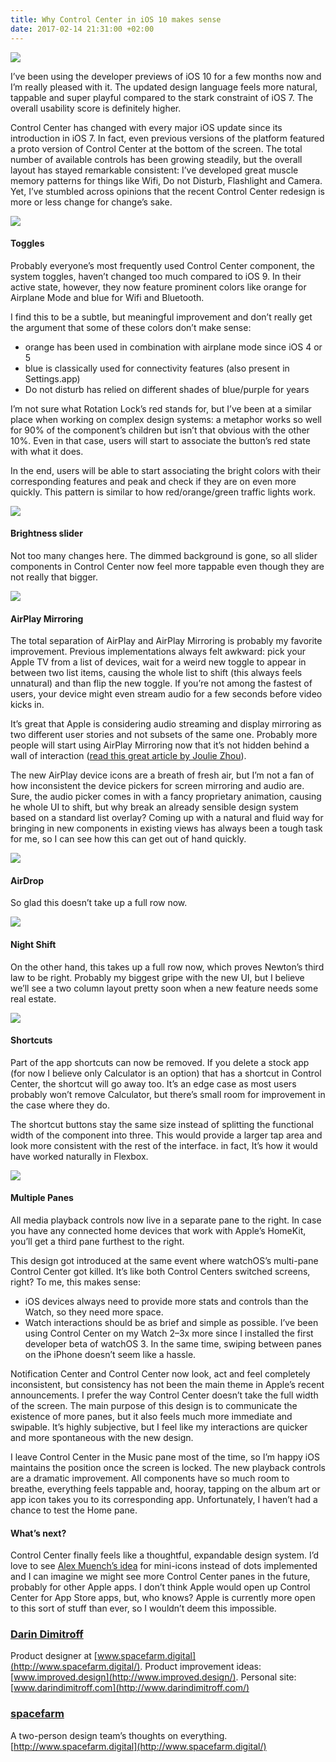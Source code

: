 ```yaml
---
title: Why Control Center in iOS 10 makes sense
date: 2017-02-14 21:31:00 +02:00
---
```


![](https://cdn-images-1.medium.com/max/1600/1*d8ucN-NcZOOBDnXj0KuF_g.jpeg)

I’ve been using the developer previews of iOS 10 for a few months now and I’m
really pleased with it. The updated design language feels more natural, tappable
and super playful compared to the stark constraint of iOS 7. The overall
usability score is definitely higher.

Control Center has changed with every major iOS update since its introduction in
iOS 7. In fact, even previous versions of the platform featured a proto version
of Control Center at the bottom of the screen. The total number of available
controls has been growing steadily, but the overall layout has stayed remarkable
consistent: I’ve developed great muscle memory patterns for things like Wifi, Do
not Disturb, Flashlight and Camera. Yet, I’ve stumbled across opinions that the
recent Control Center redesign is more or less change for change’s sake.

![](https://cdn-images-1.medium.com/max/1600/1*VWRzm0kQ7UwWMUZqq35lXw.png)

#### Toggles

Probably everyone’s most frequently used Control Center component, the system
toggles, haven’t changed too much compared to iOS 9. In their active state,
however, they now feature prominent colors like orange for Airplane Mode and
blue for Wifi and Bluetooth.

I find this to be a subtle, but meaningful improvement and don’t really get the
argument that some of these colors don’t make sense:

* orange has been used in combination with airplane mode since iOS 4 or 5
* blue is classically used for connectivity features (also present in
Settings.app)
* Do not disturb has relied on different shades of blue/purple for years

I’m not sure what Rotation Lock’s red stands for, but I’ve been at a similar
place when working on complex design systems: a metaphor works so well for 90%
of the component’s children but isn’t that obvious with the other 10%. Even in
that case, users will start to associate the button’s red state with what it
does.

In the end, users will be able to start associating the bright colors with their
corresponding features and peak and check if they are on even more quickly. This
pattern is similar to how red/orange/green traffic lights work.

![](https://cdn-images-1.medium.com/max/1600/1*EqEaNggpqAV5_OVXmm6i5g.png)

#### Brightness slider

Not too many changes here. The dimmed background is gone, so all slider
components in Control Center now feel more tappable even though they are not
really that bigger.

![](https://cdn-images-1.medium.com/max/1600/1*TS3aNyiBWN0OEhTc9QafOQ.png)

#### AirPlay Mirroring

The total separation of AirPlay and AirPlay Mirroring is probably my favorite
improvement. Previous implementations always felt awkward: pick your Apple TV
from a list of devices, wait for a weird new toggle to appear in between two
list items, causing the whole list to shift (this always feels unnatural) and
than flip the new toggle. If you’re not among the fastest of users, your device
might even stream audio for a few seconds before video kicks in.

It’s great that Apple is considering audio streaming and display mirroring as
two different user stories and not subsets of the same one. Probably more people
will start using AirPlay Mirroring now that it’s not hidden behind a wall of
interaction ([read this great article by Joulie
Zhou](https://medium.com/the-year-of-the-looking-glass/what-you-see-is-what-you-use-5a97677a8c71#.8e9hz31qv)).

The new AirPlay device icons are a breath of fresh air, but I’m not a fan of how
inconsistent the device pickers for screen mirroring and audio are. Sure, the
audio picker comes in with a fancy proprietary animation, causing he whole UI to
shift, but why break an already sensible design system based on a standard list
overlay? Coming up with a natural and fluid way for bringing in new components
in existing views has always been a tough task for me, so I can see how this can
get out of hand quickly.

![](https://cdn-images-1.medium.com/max/1600/1*MkfnhN05JD6H30ASm8TELw.png)

#### AirDrop

So glad this doesn’t take up a full row now.

![](https://cdn-images-1.medium.com/max/1600/1*SBDponxSsqrMmppwhSrNlQ.png)

#### Night Shift

On the other hand, this takes up a full row now, which proves Newton’s third law
to be right. Probably my biggest gripe with the new UI, but I believe we’ll see
a two column layout pretty soon when a new feature needs some real estate.

![](https://cdn-images-1.medium.com/max/1600/1*Vm9NgGw8YfmJh11dbwjwbQ.png)

#### Shortcuts

Part of the app shortcuts can now be removed. If you delete a stock app (for now
I believe only Calculator is an option) that has a shortcut in Control Center,
the shortcut will go away too. It’s an edge case as most users probably won’t
remove Calculator, but there’s small room for improvement in the case where they
do.

The shortcut buttons stay the same size instead of splitting the functional
width of the component into three. This would provide a larger tap area and look
more consistent with the rest of the interface. in fact, It’s how it would have
worked naturally in Flexbox.

![](https://cdn-images-1.medium.com/max/1600/1*9tIIT3MTHrP-cuDMBksLWg.png)

#### Multiple Panes

All media playback controls now live in a separate pane to the right. In case
you have any connected home devices that work with Apple’s HomeKit, you’ll get a
third pane furthest to the right.

This design got introduced at the same event where watchOS’s multi-pane Control
Center got killed. It’s like both Control Centers switched screens, right? To
me, this makes sense:

* iOS devices always need to provide more stats and controls than the Watch, so
they need more space.
* Watch interactions should be as brief and simple as possible. I’ve been using
Control Center on my Watch 2–3x more since I installed the first developer beta
of watchOS 3. In the same time, swiping between panes on the iPhone doesn’t seem
like a hassle.

Notification Center and Control Center now look, act and feel completely
inconsistent, but consistency has not been the main theme in Apple’s recent
announcements. I prefer the way Control Center doesn’t take the full width of
the screen. The main purpose of this design is to communicate the existence of
more panes, but it also feels much more immediate and swipable. It’s highly
subjective, but I feel like my interactions are quicker and more spontaneous
with the new design.

I leave Control Center in the Music pane most of the time, so I’m happy iOS
maintains the position once the screen is locked. The new playback controls are
a dramatic improvement. All components have so much room to breathe, everything
feels tappable and, hooray, tapping on the album art or app icon takes you to
its corresponding app. Unfortunately, I haven’t had a chance to test the Home
pane.

#### What’s next?

Control Center finally feels like a thoughtful, expandable design system. I’d
love to see [Alex Muench’s
idea](https://dribbble.com/shots/2910698-iOS-10-Control-Center-App-Shortcuts)
for mini-icons instead of dots implemented and I can imagine we might see more
Control Center panes in the future, probably for other Apple apps. I don’t think
Apple would open up Control Center for App Store apps, but, who knows? Apple is
currently more open to this sort of stuff than ever, so I wouldn’t deem this
impossible.

### [Darin Dimitroff](https://blog.thecrazyones.agency/@deezel)

Product designer at [www.spacefarm.digital](http://www.spacefarm.digital/).
Product improvement ideas: [www.improved.design](http://www.improved.design/).
Personal site: [www.darindimitroff.com](http://www.darindimitroff.com/)

### [spacefarm](https://blog.thecrazyones.agency/?source=footer_card)

A two-person design team’s thoughts on everything.
[http://www.spacefarm.digital](http://www.spacefarm.digital/)
